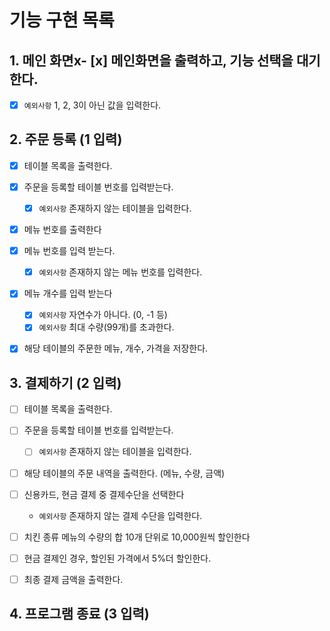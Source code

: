# 기능 구현 목록


## 1. 메인 화면x- [x] 메인화면을 출력하고, 기능 선택을 대기한다.
- [x] `예외사항` 1, 2, 3이 아닌 값을 입력한다.


## 2. 주문 등록 (1 입력)
- [x] 테이블 목록을 출력한다.
- [x] 주문을 등록할 테이블 번호를 입력받는다.
  - [x] `예외사항` 존재하지 않는 테이블을 입력한다.
- [x] 메뉴 번호를 출력한다
- [x] 메뉴 번호를 입력 받는다.
  - [x] `예외사항` 존재하지 않는 메뉴 번호를 입력한다.
- [x] 메뉴 개수를 입력 받는다
  - [x] `예외사항` 자연수가 아니다. (0, -1 등)
  - [x] `예외사항` 최대 수량(99개)를 초과한다.
- [x] 해당 테이블의 주문한 메뉴, 개수, 가격을 저장한다.


## 3. 결제하기 (2 입력)
- [ ] 테이블 목록을 출력한다.
- [ ] 주문을 등록할 테이블 번호를 입력받는다.
    - [ ] `예외사항` 존재하지 않는 테이블을 입력한다.
- [ ] 해당 테이블의 주문 내역을 출력한다. (메뉴, 수량, 금액)
- [ ] 신용카드, 현금 결제 중 결제수단을 선택한다
  - `예외사항` 존재하지 않는 결제 수단을 입력한다.
- [ ] 치킨 종류 메뉴의 수량의 합 10개 단위로 10,000원씩 할인한다
- [ ] 현금 결제인 경우, 할인된 가격에서 5%더 할인한다.
- [ ] 최종 결제 금액을 출력한다.


## 4. 프로그램 종료 (3 입력)